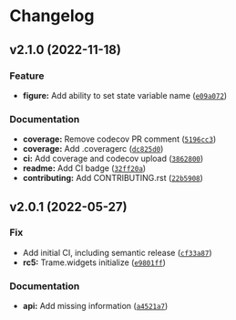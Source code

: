 # Changelog

<!--next-version-placeholder-->

## v2.1.0 (2022-11-18)
### Feature
* **figure:** Add ability to set state variable name ([`e09a072`](https://github.com/Kitware/trame-plotly/commit/e09a072347e3b03234d90028a826634cd334a1bf))

### Documentation
* **coverage:** Remove codecov PR comment ([`5196cc3`](https://github.com/Kitware/trame-plotly/commit/5196cc37347942375e5bc2a372bd7fc13ed9c6ad))
* **coverage:** Add .coveragerc ([`dc825d0`](https://github.com/Kitware/trame-plotly/commit/dc825d05f815583030be00dfeaf1dce007cb463c))
* **ci:** Add coverage and codecov upload ([`3862800`](https://github.com/Kitware/trame-plotly/commit/38628009ead520307f6b29144da11a5b92ad10ae))
* **readme:** Add CI badge ([`32ff20a`](https://github.com/Kitware/trame-plotly/commit/32ff20a03d2c1508c4984554cb913610a16ff26a))
* **contributing:** Add CONTRIBUTING.rst ([`22b5908`](https://github.com/Kitware/trame-plotly/commit/22b5908eddad7607c8b01fe43a076952993281b0))

## v2.0.1 (2022-05-27)
### Fix
* Add initial CI, including semantic release ([`cf33a87`](https://github.com/Kitware/trame-plotly/commit/cf33a87eb02f0968dc224ffd74f511402fa5a667))
* **rc5:** Trame.widgets initialize ([`e9801ff`](https://github.com/Kitware/trame-plotly/commit/e9801ffb4a6b1a36a6b1e0f3fe0b63a561bb107a))

### Documentation
* **api:** Add missing information ([`a4521a7`](https://github.com/Kitware/trame-plotly/commit/a4521a76c49978b86db205bf6416b5504a05a517))
